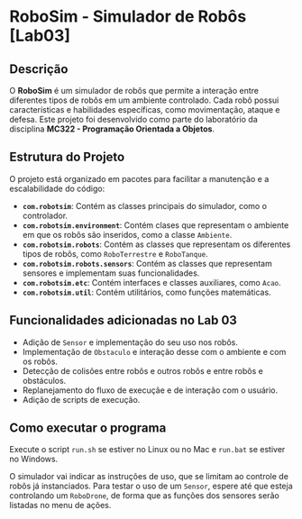 # RoboSim - Simulador de Robôs [Lab03]

## Descrição
O **RoboSim** é um simulador de robôs que permite a interação entre diferentes tipos de robôs em um ambiente controlado. Cada robô possui características e habilidades específicas, como movimentação, ataque e defesa. Este projeto foi desenvolvido como parte do laboratório da disciplina **MC322 - Programação Orientada a Objetos**.

## Estrutura do Projeto
O projeto está organizado em pacotes para facilitar a manutenção e a escalabilidade do código:

- **`com.robotsim`**: Contém as classes principais do simulador, como o controlador.
- **`com.robotsim.environment`**: Contém clases que representam o ambiente em que os robôs são inseridos, como a classe `Ambiente`.
- **`com.robotsim.robots`**: Contém as classes que representam os diferentes tipos de robôs, como `RoboTerrestre` e `RoboTanque`.
- **`com.robotsim.robots.sensors`**: Contém as classes que representam sensores e implementam suas funcionalidades.
- **`com.robotsim.etc`**: Contém interfaces e classes auxiliares, como `Acao`.
- **`com.robotsim.util`**: Contém utilitários, como funções matemáticas.

## Funcionalidades adicionadas no Lab 03
- Adição de `Sensor` e implementação do seu uso nos robôs.
- Implementação de `Obstaculo` e interação desse com o ambiente e com os robôs.
- Detecção de colisões entre robôs e outros robôs e entre robôs e obstáculos.
- Replanejamento do fluxo de execuçãe e de interação com o usuário.
- Adição de scripts de execução.

## Como executar o programa
Execute o script `run.sh` se estiver no Linux ou no Mac e `run.bat` se estiver no Windows. 

O simulador vai indicar as instruções de uso, que se limitam ao controle de robôs já instanciados. 
Para testar o uso de um `Sensor`, espere até que esteja controlando um `RoboDrone`, de forma que 
as funções dos sensores serão listadas no menu de ações.
